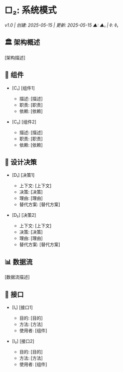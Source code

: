 # □₂: 系统模式
*v1.0 | 创建: 2025-05-15 | 更新: 2025-05-15*
*▲: ▲₁ | ◊: ◊₁*

## 🏛️ 架构概述
[架构描述]

## 🧩 组件
- [C₁] [组件1]
  - 描述: [描述]
  - 职责: [职责]
  - 依赖: [依赖]

- [C₂] [组件2]
  - 描述: [描述]
  - 职责: [职责]
  - 依赖: [依赖]

## 📐 设计决策
- [D₁] [决策1]
  - 上下文: [上下文]
  - 决策: [决策]
  - 理由: [理由]
  - 替代方案: [替代方案]

- [D₂] [决策2]
  - 上下文: [上下文]
  - 决策: [决策]
  - 理由: [理由]
  - 替代方案: [替代方案]

## 📊 数据流
[数据流描述]

## 🔌 接口
- [I₁] [接口1]
  - 目的: [目的]
  - 方法: [方法]
  - 使用者: [组件]

- [I₂] [接口2]
  - 目的: [目的]
  - 方法: [方法]
  - 使用者: [组件]
